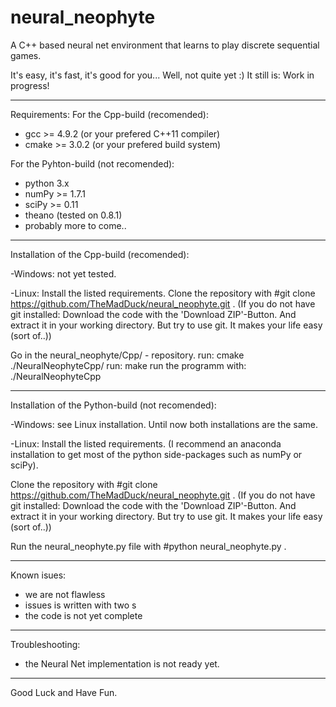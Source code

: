 # neural_neophyte
A C++ based neural net environment that learns to play discrete sequential games. 

It's easy, it's fast, it's good for you... Well, not quite yet :) 
It still is:
Work in progress!

--------------------------------------------------

Requirements:
For the Cpp-build (recomended):
- gcc >= 4.9.2 (or your prefered C++11 compiler)
- cmake >= 3.0.2 (or your prefered build system)

For the Pyhton-build (not recomended):
- python 3.x
- numPy >= 1.7.1
- sciPy >= 0.11
- theano (tested on 0.8.1) 
- probably more to come..

--------------------------------------------------
Installation of the Cpp-build (recomended):

-Windows:
not yet tested.

-Linux:
Install the listed requirements. 
Clone the repository with #git clone https://github.com/TheMadDuck/neural_neophyte.git <yourWorkingDirectory>. 
(If you do not have git installed: Download the code with the 'Download ZIP'-Button. And extract it in your working directory. But try to use git. It makes your life easy (sort of..))

Go in the neural_neophyte/Cpp/ - repository.
run: cmake ./NeuralNeophyteCpp/
run: make
run the programm with: ./NeuralNeophyteCpp

--------------------------------------------------

Installation of the Python-build (not recomended):

-Windows:
see Linux installation. Until now both installations are the same.

-Linux:
Install the listed requirements. (I recommend an anaconda installation to get most of the python side-packages such as numPy or sciPy).

Clone the repository with #git clone https://github.com/TheMadDuck/neural_neophyte.git <yourWorkingDirectory>. 
(If you do not have git installed: Download the code with the 'Download ZIP'-Button. And extract it in your working directory. But try to use git. It makes your life easy (sort of..))

Run the neural_neophyte.py file with #python neural_neophyte.py .

--------------------------------------------------

Known isues:
- we are not flawless 
- issues is written with two s
- the code is not yet complete

--------------------------------------------------

Troubleshooting:
- the Neural Net implementation is not ready yet.

--------------------------------------------------
  
Good Luck and Have Fun.
